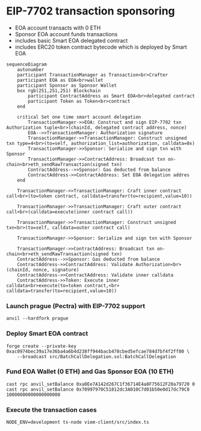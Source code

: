# EIP-7702 transaction sponsoring
- EOA account transacts with 0 ETH
- Sponsor EOA account funds transactions
- includes basic Smart EOA delegated contract
- includes ERC20 token contract bytecode which is deployed by Smart EOA

```mermaid
sequenceDiagram
    autonumber
    participant TransactionManager as Transaction<br>Crafter
    participant EOA as EOA<br>wallet
    participant Sponsor as Sponsor Wallet
    box rgb(251,251,251) Blockchain
        participant ContractAddress as Smart EOA<br>delegated contract
        participant Token as Token<br>contract
    end

    critical Set one time smart account delegation
        TransactionManager->>EOA: Construct and sign EIP-7702 txn Authorization tuple<br>(chainId, delegated contract address, nonce)
        EOA-->>TransactionManager: Authorization signature
        TransactionManager->>TransactionManager: Construct unsigned txn type=4<br>(to=self, authorization_list=authorization, calldata=0x)
        TransactionManager->>Sponsor: Serialize and sign txn with Sponsor
        TransactionManager->>ContractAddress: Broadcast txn on-chain<br>eth_sendRawTransaction(signed txn)
        ContractAddress-->>Sponsor: Gas deducted from balance
        ContractAddress->>ContractAddress: Set EOA delegation addres
    end

    TransactionManager->>TransactionManager: Craft inner contract call<br>(to=token contract, calldata=transfer(to=recipient,value=10))

    TransactionManager->>TransactionManager: Craft outer contract call<br>(calldata=execute(inner contract call))

    TransactionManager->>TransactionManager: Construct unsigned txn<br>(to=self, calldata=outer contract call)

    TransactionManager->>Sponsor: Serialize and sign txn with Sponsor

    TransactionManager->>ContractAddress: Broadcast txn on-chain<br>eth_sendRawTransaction(signed txn)
    ContractAddress-->>Sponsor: Gas deducted from balance
    ContractAddress->>ContractAddress: Validate Authorization<br>(chainId, nonce, signature)
    ContractAddress->>ContractAddress: Validate inner calldata
    ContractAddress->>Token: Execute inner calldata<br>execute(to=token contract,<br> calldata=transfer(to=recipient,value=10))
```


### Launch prague (Pectra) with EIP-7702 support
```shell
anvil --hardfork prague
```

### Deploy Smart EOA contract
```shell
forge create --private-key 0xac0974bec39a17e36ba4a6b4d238ff944bacb478cbed5efcae784d7bf4f2ff80 \
    --broadcast src/BatchCallDelegation.sol:BatchCallDelegation
```

### Fund EOA Wallet (0 ETH) and Gas Sponsor EOA (10 ETH)
```shell
cast rpc anvil_setBalance 0xa0Ee7A142d267C1f36714E4a8F75612F20a79720 0
cast rpc anvil_setBalance 0x70997970C51812dc3A010C7d01b50e0d17dc79C8 10000000000000000000
```

### Execute the transaction cases
```shell
NODE_ENV=development ts-node viem-client/src/index.ts
```